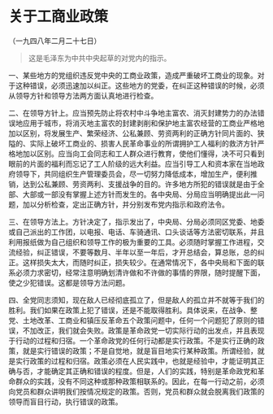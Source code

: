 #  关于工商业政策  
（一九四八年二月二十七日）

> 这是毛泽东为中共中央起草的对党内的指示。

一、某些地方的党组织违反党中央的工商业政策，造成严重破坏工商业的现象。对于这种错误，必须迅速加以纠正。这些地方的党委，在纠正这种错误的时候，必须从领导方针和领导方法两方面认真地进行检查。

二、在领导方针上。应当预先防止将农村中斗争地主富农、消灭封建势力的办法错误地应用于城市，将消灭地主富农的封建剥削和保护地主富农经营的工商业严格地加以区别，将发展生产、繁荣经济、公私兼顾、劳资两利的正确方针同片面的、狭隘的、实际上破坏工商业的、损害人民革命事业的所谓拥护工人福利的救济方针严格地加以区别。应当向工会同志和工人群众进行教育，使他们懂得，决不可只看到眼前的片面的福利而忘记了工人阶级的远大利益。应当引导工人和资本家在当地政府领导下，共同组织生产管理委员会，尽一切努力降低成本，增加生产，便利推销，达到公私兼顾、劳资两利、支援战争的目的。许多地方所犯的错误就是由于全部、大部或一部没有掌握上述方针而发生的。各中央局、分局应当明确提出此一问题，加以分析检查，定出正确方针，并分别发布党内指示和政府法令。

三、在领导方法上。方针决定了，指示发出了，中央局、分局必须同区党委、地委或自己派出的工作团，以电报、电话、车骑通讯、口头谈话等方法密切联系，并且利用报纸做为自己组织和领导工作的极为重要的工具。必须随时掌握工作进程，交流经验，纠正错误，不要等数月、半年以至一年后，才开总结会，算总账，总的纠正。这样损失太大，而随时纠正，损失较少。在通常情况下，各中央局和下面的联系必须力求密切，经常注意明确划清许做和不许做的事情的界限，随时提醒下面，使之少犯错误。这都是领导方法问题。

四、全党同志须知，现在敌人已经彻底孤立了，但是敌人的孤立并不就等于我们的胜利。我们如果在政策上犯了错误，还是不能取得胜利。具体说来，在战争、整党、土地改革、工商业和镇压反革命五个政策问题中，任何一个问题犯了原则的错误，不加改正，我们就会失败。政策是革命政党一切实际行动的出发点，并且表现于行动的过程和归宿。一个革命政党的任何行动都是实行政策。不是实行正确的政策，就是实行错误的政策；不是自觉地，就是盲目地实行某种政策。所谓经验，就是实行政策的过程和归宿。政策必须在人民实践中，也就是经验中，才能证明其正确与否，才能确定其正确和错误的程度。但是，人们的实践，特别是革命政党和革命群众的实践，没有不同这种或那种政策相联系的。因此，在每一行动之前，必须向党员和群众讲明我们按情况规定的政策。否则，党员和群众就会脱离我们政策的领导而盲目行动，执行错误的政策。

  

